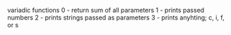 variadic functions 
0 - return sum of all parameters
1 - prints passed numbers
2 - prints strings passed as parameters
3 - prints anyhting; c, i, f, or s
